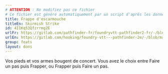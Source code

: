 ```yaml
---
# ATTENTION : Ne modifiez pas ce fichier
# Ce fichier est généré automatiquement par un script d'après les données du module Foundry VTT officiel et de sa traduction
title: Frappe d'escarmouche
titleEn: Skirmish Strike
id: 4I1Kq53Qfzrrmg2E
urlFr: https://gitlab.com/pathfinder-fr/foundryvtt-pathfinder2-fr/-/blob/master/data/feats/4I1Kq53Qfzrrmg2E.htm
urlEn: https://gitlab.com/hooking/foundry-vtt---pathfinder-2e/-/blob/master/packs/data/feats.db/skirmish-strike.json
group: feats
layout: dons
---
```

Vos pieds et vos armes bougent de concert. Vous avez le choix entre Faire un pas puis Frapper, ou Frapper puis Faire un pas.


